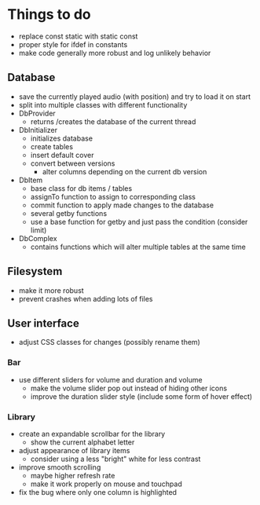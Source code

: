 # Things to do
- replace const static with static const
- proper style for ifdef in constants
- make code generally more robust and log unlikely behavior

## Database
- save the currently played audio (with position) and try to load it on start
- split into multiple classes with different functionality
- DbProvider
  - returns /creates the database of the current thread
- DbInitializer
  - initializes database
  - create tables
  - insert default cover
  - convert between versions
    - alter columns depending on the current db version
- DbItem
  - base class for db items / tables
  - assignTo function to assign to corresponding class
  - commit function to apply made changes to the database
  - several getby functions
  - use a base function for getby and just pass the condition (consider limit)
- DbComplex
  - contains functions which will alter multiple tables at the same time

## Filesystem
- make it more robust
- prevent crashes when adding lots of files

## User interface
- adjust CSS classes for changes (possibly rename them)

### Bar
- use different sliders for volume and duration and volume
  - make the volume slider pop out instead of hiding other icons
  - improve the duration slider style (include some form of hover effect)

### Library
- create an expandable scrollbar for the library
  - show the current alphabet letter
- adjust appearance of library items
  - consider using a less "bright" white for less contrast
- improve smooth scrolling
  - maybe higher refresh rate
  - make it work properly on mouse and touchpad
- fix the bug where only one column is highlighted